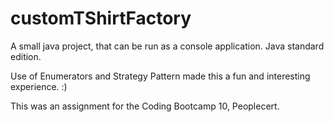 # customTShirtFactory
A small java project, that can be run as a console application. Java standard edition.

Use of Enumerators and Strategy Pattern made this a fun and interesting experience. :)

This was an assignment for the Coding Bootcamp 10, Peoplecert.
